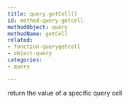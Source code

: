 ```yaml
---
title: query.getCell()
id: method-query-getcell
methodObject: query
methodName: getCell
related:
- function-querygetcell
- object-query
categories:
- query

---
```


return the value of a specific query cell
